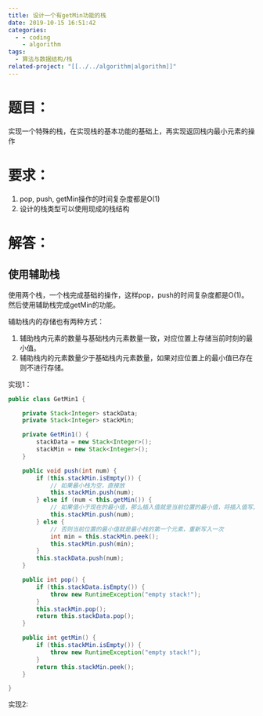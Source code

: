 ```yaml
---
title: 设计一个有getMin功能的栈
date: 2019-10-15 16:51:42
categories:
  - - coding
    - algorithm
tags:
  - 算法与数据结构/栈
related-project: "[[../../algorithm|algorithm]]"
---
```

# 题目：

实现一个特殊的栈，在实现栈的基本功能的基础上，再实现返回栈内最小元素的操作

# 要求：

1.  pop, push, getMin操作的时间复杂度都是O(1)
2.  设计的栈类型可以使用现成的栈结构

# 解答：

## 使用辅助栈

使用两个栈，一个栈完成基础的操作，这样pop，push的时间复杂度都是O(1)。然后使用辅助栈完成getMin的功能。

辅助栈内的存储也有两种方式：

1.  辅助栈内元素的数量与基础栈内元素数量一致，对应位置上存储当前时刻的最小值。
2.  辅助栈内的元素数量少于基础栈内元素数量，如果对应位置上的最小值已存在则不进行存储。

实现1：

```java
public class GetMin1 {

	private Stack<Integer> stackData;
	private Stack<Integer> stackMin;

	private GetMin1() {
		stackData = new Stack<Integer>();
		stackMin = new Stack<Integer>();
	}

	public void push(int num) {
		if (this.stackMin.isEmpty()) {
			// 如果最小栈为空，直接放
			this.stackMin.push(num);
		} else if (num < this.getMin()) {
			// 如果值小于现在的最小值，那么插入值就是当前位置的最小值，将插入值写入到最小栈中
			this.stackMin.push(num);
		} else {
			// 否则当前位置的最小值就是最小栈的第一个元素，重新写入一次
			int min = this.stackMin.peek();
			this.stackMin.push(min);
		}
		this.stackData.push(num);
	}

	public int pop() {
		if (this.stackData.isEmpty()) {
			throw new RuntimeException("empty stack!");
		}
		this.stackMin.pop();
		return this.stackData.pop();
	}

	public int getMin() {
		if (this.stackMin.isEmpty()) {
			throw new RuntimeException("empty stack!");
		}
		return this.stackMin.peek();
	}

}
```

实现2: